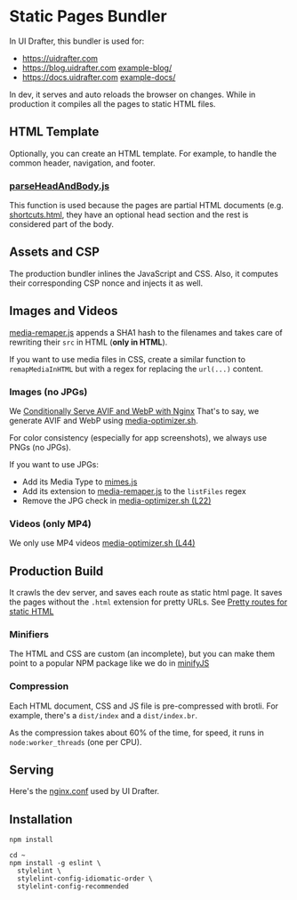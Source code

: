 # Static Pages Bundler

In UI Drafter, this bundler is used for:
- https://uidrafter.com
- https://blog.uidrafter.com [example-blog/](./example-blog)
- https://docs.uidrafter.com [example-docs/](./example-docs)
 
In dev, it serves and auto reloads the browser on changes. While
in production it compiles all the pages to static HTML files.


## HTML Template
Optionally, you can create an HTML template.
For example, to handle the common header, navigation, and footer.

### [parseHeadAndBody.js](./parseHeadAndBody.js)
This function is used because the pages are partial HTML documents
(e.g. [shortcuts.html](./example-docs/root/shortcuts.html), they have
an optional head section and the rest is considered part of the body.


## Assets and CSP
The production bundler inlines the JavaScript and CSS. Also, it
computes their corresponding CSP nonce and injects it as well.


## Images and Videos
[media-remaper.js](./media-remaper.js) appends a SHA1 hash to the filenames
and takes care of rewriting their `src` in HTML (**only in HTML**).

If you want to use media files in CSS, create a similar function to
`remapMediaInHTML` but with a regex for replacing the `url(...)` content.                         

### Images (no JPGs)
We [Conditionally Serve AVIF and WebP with Nginx](https://blog.uidrafter.com/conditional-avif-for-video-posters)
That's to say, we generate AVIF and WebP using [media-optimizer.sh](./media-optimizer.sh).

For color consistency (especially for app screenshots), we always use PNGs (no JPGs).

If you want to use JPGs:
- Add its Media Type to [mimes.js](./mimes.js)
- Add its extension to [media-remaper.js](./media-remaper.js) to the `listFiles` regex
- Remove the JPG check in [media-optimizer.sh (L22)](./media-optimizer.sh#L22)

### Videos (only MP4)
We only use MP4 videos
[media-optimizer.sh (L44)](./media-optimizer.sh#L44)


## Production Build
It crawls the dev server, and saves each route as static html page.
It saves the pages without the `.html` extension for pretty URLs. 
See [Pretty routes for static HTML](https://blog.uidrafter.com/pretty-routes-for-static-html)

### Minifiers
The HTML and CSS are custom (an incomplete), but you can make them point to a popular 
NPM package like we do in [minifyJS](./minifyJS.js)

### Compression
Each HTML document, CSS and JS file is pre-compressed with brotli.
For example, there's a `dist/index` and a `dist/index.br`.

As the compression takes about 60% of the time, for speed,
it runs in `node:worker_threads` (one per CPU).


## Serving
Here's the [nginx.conf](https://github.com/uxtely/ops-utils/blob/main/location-server/jails/nginx_j/usr/local/etc/nginx/nginx.conf)
used by UI Drafter.


## Installation
```shell script
npm install

cd ~
npm install -g eslint \
  stylelint \
  stylelint-config-idiomatic-order \
  stylelint-config-recommended 
  
```
